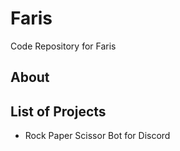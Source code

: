 # Faris
Code Repository for Faris

## About
## List of Projects
- Rock Paper Scissor Bot for Discord
